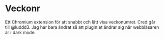 # Veckonr
Ett Chromium extension för att snabbt och lätt visa veckonumret. Cred går till @luddd3. Jag har bara ändrat så att plugin:et ändrar sig när webbläsaren är i dark mode.
